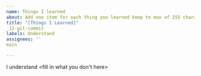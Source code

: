 ```yaml
---
name: Things I learned
about: Add one item for each thing you learned keep to max of 255 characters
title: "[Things I Learned]"
 12-git-commit
labels: Understand
assignees: ''
main

---
```


I understand <fill in what you don't here>